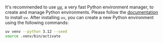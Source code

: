 It's recommended to use [uv](https://docs.astral.sh/uv/), a very fast Python environment manager, to create and manage Python environments. Please follow the [documentation](https://docs.astral.sh/uv/#getting-started) to install `uv`. After installing `uv`, you can create a new Python environment using the following commands:

```bash
uv venv --python 3.12 --seed
source .venv/bin/activate
```
